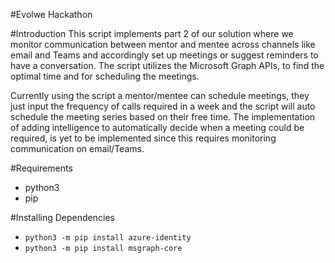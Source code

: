 #Evolwe Hackathon

#Introduction
This script implements part 2 of our solution where we monitor communication between mentor and mentee across channels like email and Teams and accordingly set up meetings or suggest reminders to have a conversation.
The script utilizes the Microsoft Graph APIs, to find the optimal time and for scheduling the meetings. 

Currently using the script a mentor/mentee can schedule meetings, they just input the frequency of calls required in a week and the script will auto schedule the meeting series based on their free time. 
The implementation of adding intelligence to automatically decide when a meeting could be required, is yet to be implemented since this requires monitoring communication on email/Teams.   


#Requirements
* python3
* pip 

#Installing Dependencies
* `python3 -m pip install azure-identity`
* `python3 -m pip install msgraph-core`


